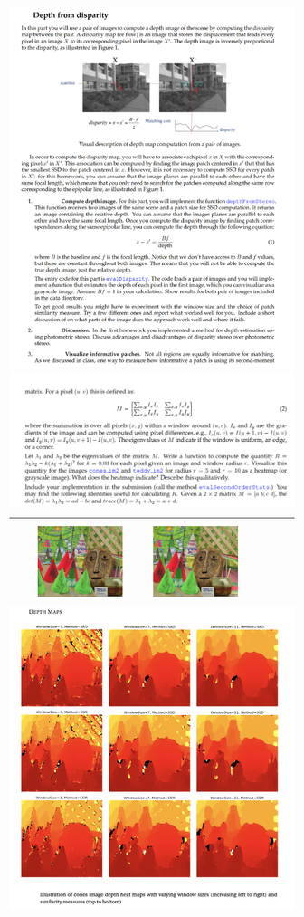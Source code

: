 ![Question 1](https://github.com/ykamoji/depth-disparity/blob/main/img_refs/question_1.png?raw=true)
![Question 2](https://github.com/ykamoji/depth-disparity/blob/main/img_refs/question_2.png?raw=true)

<hr/>

<img src="https://github.com/ykamoji/depth-disparity/blob/main/img_refs/cones_1.png?raw=true" width="150" style="position:relative;left:50px"/>
<img src="https://github.com/ykamoji/depth-disparity/blob/main/img_refs/cones_2.png?raw=true" width="150" style="position:relative;left:100px"/>

![Depth Map 1](https://github.com/ykamoji/depth-disparity/blob/main/img_refs/depth_map_1.png?raw=true)